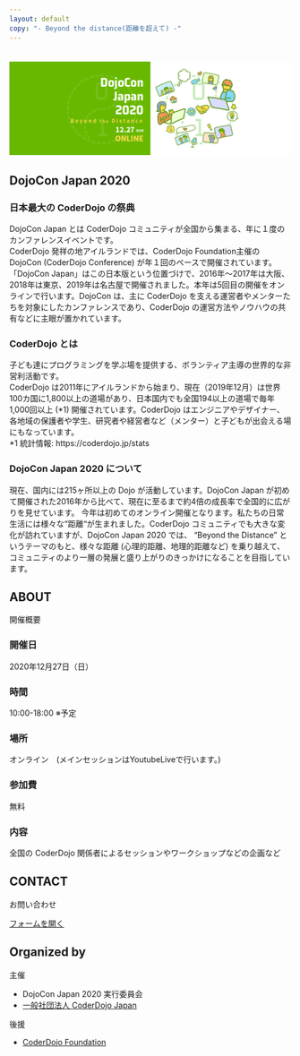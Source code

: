 ```yaml
---
layout: default
copy: "- Beyond the distance(距離を超えて) -"
---
```

<section class="top">
　<link href="/_sass/_variables.sass" rel="stylesheet">
  <!--<img src="{{site.url}}/img/dojocon_brown_oneline.png" alt="DojoConJapan2020" class="top-title-big top-title"
  <img src="{{site.url}}/img/dojocon_brown.png" alt="DojoConJapan2020" class="top-title-small top-title">-->
  <!--<img src="{{site.url}}/img/cloud.png" class="top-cloud" alt="Cloud">-->
  <img src="/img/cover_a.png" alt="(´∀｀*)" class="top-image">
  <!--<h1>DojoCon Japan <br>2020</h1>-->
  <!--<div class="top-theme"><img src="{{site.url}}/img/svg/right.svg" alt="Right" class="top-right"> Beyond the distance(距離を超えて)</div>
  <p class="top-date">12.27<span>SUN</span></p>
  <p class="top-venue">in<br class="ph">Online<br class="ph"> </p>-->

  <!--<img src="{{site.url}}/img/home.jpg" alt="(´∀｀*)" class="top-ninja">-->
</section>
<!--<img src="{{site.url}}/img/background.png" class="top-background" alt="Background">-->
<section id="about">
  <h2>DojoCon Japan 2020</h2>
  <div class="text">
    <h3>日本最大の CoderDojo の祭典</h3>
    <p>DojoCon Japan とは CoderDojo コミュニティが全国から集まる、年に１度のカンファレンスイベントです。<br>
CoderDojo 発祥の地アイルランドでは、CoderDojo Foundation主催の DojoCon (CoderDojo Conference) が年１回のペースで開催されています。「DojoCon Japan」はこの日本版という位置づけで、2016年〜2017年は大阪、2018年は東京、2019年は名古屋で開催されました。本年は5回目の開催をオンラインで行います。DojoCon は、主に CoderDojo を支える運営者やメンターたちを対象にしたカンファレンスであり、CoderDojo の運営方法やノウハウの共有などに主眼が置かれています。
</p>
  </div>
  <div class="text">
    <h3>CoderDojo とは</h3>
    <p>子ども達にプログラミングを学ぶ場を提供する、ボランティア主導の世界的な非営利活動です。<br>
    CoderDojo は2011年にアイルランドから始まり、現在（2019年12月）は世界100カ国に1,800以上の道場があり、日本国内でも全国194以上の道場で毎年1,000回以上 (*1) 開催されています。CoderDojo はエンジニアやデザイナー、各地域の保護者や学生、研究者や経営者など（メンター）と子どもが出会える場にもなっています。
<br>*1 統計情報: https://coderdojo.jp/stats</p>
  </div>
  <div class="text">
    <h3>DojoCon Japan 2020 について</h3>
    <p>現在、国内には215ヶ所以上の Dojo が活動しています。DojoCon Japan が初めて開催された2016年から比べて、現在に至るまで約4倍の成長率で全国的に広がりを見せています。
今年は初めてのオンライン開催となります。私たちの日常生活には様々な“距離“が生まれました。CoderDojo コミュニティでも大きな変化が訪れていますが、DojoCon Japan 2020 では、
“Beyond the Distance” というテーマのもと、様々な距離 (心理的距離、地理的距離など) を乗り越えて、コミュニティのより一層の発展と盛り上がりのきっかけになることを目指しています。</p>
  </div>
</section>
<div class="background-ninja">
<section id="outline">
  <h2>ABOUT</h2>
  <p class="caption">開催概要</p>
  <div class="text">
    <div class="outline-one">
      <h3>開催日</h3>
      <p>2020年12月27日（日）</p>
    </div>
    <div class="outline-one">
      <h3>時間</h3>
      <p>10:00-18:00  ※予定</p>
    </div>
    <div class="outline-one">
      <h3>場所</h3>
      <p>オンライン　(メインセッションはYoutubeLiveで行います。)</p>
    </div>
    <div class="outline-one">
      <h3>参加費</h3>
      <p>無料</p>
    </div>
    <div class="outline-one">
      <h3>内容</h3>
      <p>全国の CoderDojo 関係者によるセッションやワークショップなどの企画など</p>
    </div>
  <!--<a href="https://dojocon-japan.doorkeeper.jp/" class="button" target="_blank" rel="noopener">申し込みをする</a>-->
</div>

<div class="background-ninja">
<section id="contactme">
  <h2>CONTACT</h2>
  <p class="caption">お問い合わせ</p>
  <a href="https://forms.gle/tvDUYUpvZupRcjub7" class="button" target="_blank" rel="noopener">フォームを開く</a>
</section>
</div>

<section id="coderdojo-foundation">
  <h2>Organized by</h2>
  <p class="caption">主催</p>
  <ul class="list-simple">
    <li>DojoCon Japan 2020 実行委員会</li>
    <li><a href="https://coderdojo.jp/" target="_blank" rel="noopener">一般社団法人 CoderDojo Japan</a></li>
  </ul>
  <p class="caption">後援</p>
  <ul class="list-simple">
    <li><a href="https://coderdojo.com/" target="_blank" rel="noopener">CoderDojo Foundation</a></li>
    <!--<li>愛知県教育委員会</li>
    <li>岐阜県教育委員会</li>
    <li>名古屋市教育委員会</li>-->
  </ul>
</section>
<!--<section id="sns">
  <h2>SNS</h2>
</section>-->

<!--<section id="staff">
  <h2>STAFF</h2>
  <p class="caption">実行委員のみなさん</p>
  <div class="flex">
  {% for staff in site.data.staff %}
  <div class="staff">
    {% if staff.site %}
    <a href="{{staff.site}}" target="_blank" rel="nofollow"  rel="noopener">
    {% endif %}
    <div class="staff-image">
      {% if staff.img %}<img src="{{site.url}}/img/staff/{{staff.img}}" alt="{{staff.name}}" loading="lazy">
      {% else %}<img src="{{site.url}}/img/staff/dummy.png" alt="{{staff.name}}" loading="lazy">
      {% endif %}
    </div>
    <p>{{staff.name}}</p>{% if staff.site %}</a>{% endif %}
  </div>
  {% endfor %}
  </div>
</section>-->
